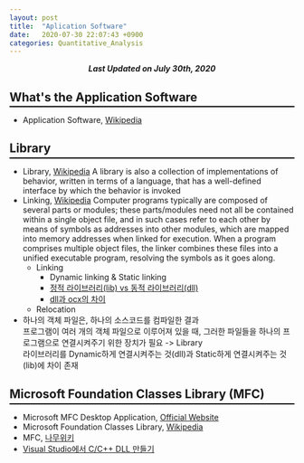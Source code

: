 ```yaml
---
layout: post
title:  "Aplication Software"
date:   2020-07-30 22:07:43 +0900
categories: Quantitative_Analysis
---
```


<div style="text-align: center"><i><b>Last Updated on July 30th, 2020</b></i></div>

## What's the Application Software
<hr style="height: 2px; border:none; margin-top: -1em; margin-bottom:0.5em; padding: 0; background:black">

* Application Software, [Wikipedia](https://en.wikipedia.org/wiki/Application_software)

## Library
<hr style="height: 2px; border:none; margin-top: -1em; margin-bottom:0.5em; padding: 0; background:black">

* Library, [Wikipedia](https://en.wikipedia.org/wiki/Library_(computing))
A library is also a collection of implementations of behavior, written in terms of a language, that has a well-defined interface by which the behavior is invoked
* Linking, [Wikipedia](https://en.wikipedia.org/wiki/Linker_(computing))
Computer programs typically are composed of several parts or modules; these parts/modules need not all be contained within a single object file, and in such cases refer to each other by means of symbols as addresses into other modules, which are mapped into memory addresses when linked for execution. When a program comprises multiple object files, the linker combines these files into a unified executable program, resolving the symbols as it goes along.   
    * Linking
        * Dynamic linking & Static linking
        * [정적 라이브러리(lib) vs 동적 라이브러리(dll)](https://hsunnystory.tistory.com/109)
        * [dll과 ocx의 차이](https://m.blog.naver.com/PostView.nhn?blogId=jaylin9083&logNo=221447296093&proxyReferer=https:%2F%2Fwww.google.com%2F)
    * Relocation   
* 하나의 객체 파일은, 하나의 소스코드를 컴파일한 결과   
프로그램이 여러 개의 객체 파일으로 이루어져 있을 때, 그러한 파일들을 하나의 프로그램으로 연결시켜주기 위한 장치가 필요 -> Library   
라이브러리를 Dynamic하게 연결시켜주는 것(dll)과 Static하게 연결시켜주는 것(lib)에 차이 존재

## Microsoft Foundation Classes Library (MFC)
<hr style="height: 2px; border:none; margin-top: -1em; margin-bottom:0.5em; padding: 0; background:black">

* Microsoft MFC Desktop Application, [Official Website](https://docs.microsoft.com/en-us/cpp/mfc/mfc-desktop-applications?redirectedfrom=MSDN&view=vs-2019)
* Microsoft Foundation Classes Library, [Wikipedia](https://en.wikipedia.org/wiki/Microsoft_Foundation_Class_Library)
* MFC, [나무위키](https://namu.wiki/w/MFC)
* [Visual Studio에서 C/C++ DLL 만들기](https://docs.microsoft.com/ko-kr/cpp/build/dlls-in-visual-cpp?view=vs-2019)
